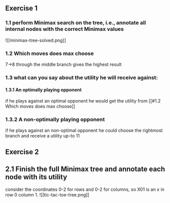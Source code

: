 
## Exercise 1 
### 1.1 perform Minimax search on the tree, i.e., annotate all internal nodes with the correct Minimax values
![[minimax-tree-solved.png]]

### 1.2 Which moves does max choose
7->8 through the middle branch gives the highest result 
### 1.3 what can you say about the utility he will receive against:
#### 1.3.1 An optimally playing opponent
if he plays against an optimal opponent he would get the utility from [[#1.2 Which moves does max choose]] 
### 1.3.2 A non-optimally playing opponent
if he plays against an non-optimal opponent he could choose the rightmost branch and receive a utility up-to 11 

## Exercise 2 

## 2.1 Finish the full Minimax tree and annotate each node with its utility

consider the coordinates 0-2 for rows and 0-2 for columns, so X01 is an x in row 0 column 1.
![[tic-tac-toe-tree.png]]